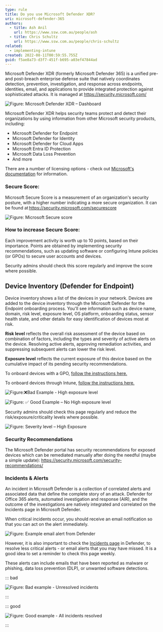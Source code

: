 ```yaml
---
type: rule
title: Do you use Microsoft Defender XDR?
uri: microsoft-defender-365
authors:
  - title: Ash Anil
    url: https://www.ssw.com.au/people/ash
  - title: Chris Schultz
    url: https://www.ssw.com.au/people/chris-schultz
related:
  - implementing-intune
created: 2022-08-11T00:59:55.755Z
guid: f5ae8a73-d3f7-451f-b695-a03ef47844ad
---
```

Microsoft Defender XDR (formerly Microsoft Defender 365) is a unified pre- and post-breach enterprise defense suite that natively coordinates detection, prevention, investigation, and response across endpoints, identities, email, and applications to provide integrated protection against sophisticated attacks. It is managed at https://security.microsoft.com/

<!--endintro-->

![Figure: Microsoft Defender XDR – Dashboard ](defender365_2022-08-10.jpg " ")

Microsoft Defender XDR helps security teams protect and detect their organizations by using information from other Microsoft security products, including:

* Microsoft Defender for Endpoint
* Microsoft Defender for Identity
* Microsoft Defender for Cloud Apps
* Microsoft Entra ID Protection
* Microsoft Data Loss Prevention
* And more

There are a number of licensing options - check out [Microsoft's documentation](https://learn.microsoft.com/en-us/defender-xdr/prerequisites#licensing-requirements) for information.

### Secure Score: 

Microsoft Secure Score is a measurement of an organization's security posture, with a higher number indicating a more secure organization. It can be found at <https://security.microsoft.com/securescore>

![Figure: Microsoft Secure score  ](secure_score-2022-08-10.jpg)

### How to increase Secure Score: 

Each improvement activity is worth up to 10 points, based on their importance. Points are obtained by implementing security recommendations, such as updating software or configuring Intune policies (or GPOs) to secure user accounts and devices.

Security admins should check this score regularly and improve the score where possible.

## Device Inventory (Defender for Endpoint)

Device inventory shows a list of the devices in your network. Devices are added to the device inventory through the Microsoft Defender for the Endpoint onboarding process. You'll see information such as device name, domain, risk level, exposure level, OS platform, onboarding status, sensor health state, and other details for easy identification of devices most at risk. 

**Risk level** reflects the overall risk assessment of the device based on combination of factors, including the types and severity of active alerts on the device. Resolving active alerts, approving remediation activities, and suppressing subsequent alerts can lower the risk level.

**Exposure level** reflects the current exposure of this device based on the cumulative impact of its pending security recommendations.

To onboard devices with a GPO, [follow the instructions here.](https://learn.microsoft.com/en-us/microsoft-365/security/defender-endpoint/configure-endpoints-gp?view=o365-worldwide)

To onboard devices through Intune, [follow the instructions here.](https://learn.microsoft.com/en-us/mem/intune/protect/advanced-threat-protection-configure#enable-microsoft-defender-for-endpoint-in-intune)

![Figure:❌Bad Example - High exposure level  ](badexample_exposure-2022-08-10.jpg)

![Figure: ✅ Good Example – No High exposure level](goodexample_exposure-2022-08-10.jpg)

Security admins should check this page regularly and reduce the risk/exposure/criticality levels where possible.

![Figure: Severity level – High Exposure ](discoveredvulner-2022-08-10.jpg)

### Security Recommendations

The Microsoft Defender portal has security recommendations for exposed devices which can be remediated manually after doing the needful (maybe a simple update): https://security.microsoft.com/security-recommendations/

### Incidents & Alerts

An incident in Microsoft Defender is a collection of correlated alerts and associated data that define the complete story of an attack. Defender for Office 365 alerts, automated investigation and response (AIR), and the outcome of the investigations are natively integrated and correlated on the Incidents page in Microsoft Defender.

When critical incidents occur, you should receive an email notification so that you can act on the alert immediately.

![Figure: Example email alert from Defender](defender-alert.png)

However, it is also important to check the [Incidents page](https://security.microsoft.com/incidents) in Defender, to resolve less critical alerts - or email alerts that you may have missed. It is a good idea to set a reminder to check this page weekly.

These alerts can include emails that have been reported as malware or phishing, data loss prevention (DLP), or unwanted software detections.

::: bad

![Figure: Bad example - Unresolved incidents](defender-incidents.png)

:::

::: good

![Figure: Good example - All incidents resolved](defender-no-incidents.png)

:::
